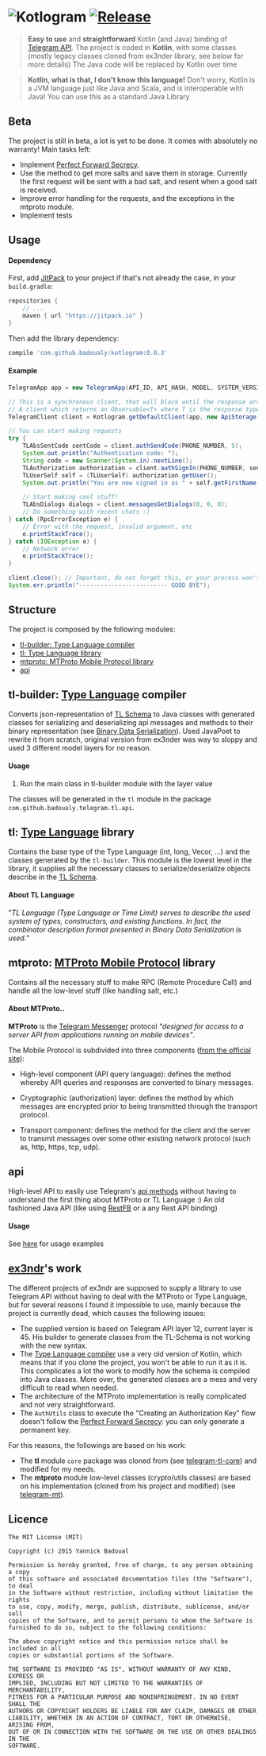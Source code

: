 ![Kotlogram](http://s28.postimg.org/u3sc3e24t/logo.png)
[![Release](https://img.shields.io/github/release/badoualy/kotlogram.svg?label=jitpack)](https://jitpack.io/#badoualy/kotlogram)
===========
> **Easy to use** and **straightforward** Kotlin (and Java) binding of [Telegram API](https://core.telegram.org/api).
> The project is coded in **Kotlin**, with some classes (mostly legacy classes cloned from ex3nder library, see below for more details)
> The Java code will be replaced by Kotlin over time

> **Kotlin, what is that, I don't know this language!** 
> Don't worry, Kotlin is a JVM language just like Java and Scala, and is interoperable with Java! You can use this as a standard Java Library

Beta
----------------
The project is still in beta, a lot is yet to be done. It comes with absolutely no warranty!
Main tasks left:
- Implement [Perfect Forward Secrecy](https://core.telegram.org/api/pfs).
- Use the method to get more salts and save them in storage. Currently the first request will be sent with a bad salt, and resent when a good salt is received.
- Improve error handling for the requests, and the exceptions in the mtproto module.
- Implement tests

Usage
----------------
#### Dependency

First, add [JitPack](https://jitpack.io/) to your project if that's not already the case, in your `build.gradle`:

```gradle
repositories {
    // ...
    maven { url "https://jitpack.io" }
}
```

Then add the library dependency:
```gradle
compile 'com.github.badoualy:kotlogram:0.0.3'
```


#### Example
```java
TelegramApp app = new TelegramApp(API_ID, API_HASH, MODEL, SYSTEM_VERSION, APP_VERSION, LANG_CODE);

// This is a synchronous client, that will block until the response arrive (or until timeout)
// A client which returns an Observable<T> where T is the response type will be available soon
TelegramClient client = Kotlogram.getDefaultClient(app, new ApiStorage());

// You can start making requests
try {
    TLAbsSentCode sentCode = client.authSendCode(PHONE_NUMBER, 5);
    System.out.println("Authentication code: ");
    String code = new Scanner(System.in).nextLine();
    TLAuthorization authorization = client.authSignIn(PHONE_NUMBER, sentCode.getPhoneCodeHash(), code);
    TLUserSelf self = (TLUserSelf) authorization.getUser();
    System.out.println("You are now signed in as " + self.getFirstName() + " " + self.getLastName());

    // Start making cool stuff!
    TLAbsDialogs dialogs = client.messagesGetDialogs(0, 0, 0);
    // Do something with recent chats :)
} catch (RpcErrorException e) {
    // Error with the request, invalid argument, etc
    e.printStackTrace();
} catch (IOException e) {
    // Network error
    e.printStackTrace();
}

client.close(); // Important, do not forget this, or your process won't finish
System.err.println("------------------------- GOOD BYE");
```


Structure
----------------
The project is composed by the following modules:
- [tl-builder: Type Language compiler](#tl-builder-type-language-compiler)
- [tl: Type Language library](#tl-type-language-library)
- [mtproto: MTProto Mobile Protocol library](#mtproto-mtproto-mobile-protocol-implementation)
- [api](#api)


tl-builder: [Type Language](http://core.telegram.org/mtproto/TL) compiler
----------------
Converts json-representation of [TL Schema](http://core.telegram.org/schema) to Java classes with generated classes for serializing and deserializing api messages and methods to their binary representation (see [Binary Data Serialization](https://core.telegram.org/mtproto/serialize)).
Used JavaPoet to rewrite it from scratch, original version from ex3nder was way to sloppy and used 3 different model layers for no reason.
#### Usage
1. Run the main class in tl-builder module with the layer value

The classes will be generated in the ```tl``` module in the package ```com.github.badoualy.telegram.tl.api```.


tl: [Type Language]() library
----------------
Contains the base type of the Type Language (int, long, Vecor, ...) and the classes generated by the ```tl-builder```. This module is the lowest level in the library, it supplies all the necessary classes to serialize/deserialize objects describe in the [TL Schema](https://core.telegram.org/schema).
#### About TL Language
"*TL Language (Type Language or Time Limit) serves to describe the used system of types, constructors, and existing functions. In fact, the combinator description format presented in Binary Data Serialization is used.*"


mtproto: [MTProto Mobile Protocol](https://core.telegram.org/mtproto) library
----------------
Contains all the necessary stuff to make RPC (Remote Procedure Call) and handle all the low-level stuff (like handling salt, etc.)
#### About MTProto..

**MTProto** is the [Telegram Messenger](http://www.telegram.org ) protocol 
_"designed for access to a server API from applications running on mobile devices"_.

The Mobile Protocol is subdivided into three components ([from the official site](https://core.telegram.org/mtproto#general-description)):

 - High-level component (API query language): defines the method whereby API 
 queries and responses are converted to binary messages.
 
 - Cryptographic (authorization) layer: defines the method by which messages 
 are encrypted prior to being transmitted through the transport protocol.      
 
 - Transport component: defines the method for the client and the server to transmit 
 messages over some other existing network protocol (such as, http, https, tcp, udp).


api
----------------
High-level API to easily use Telegram's [api methods](https://core.telegram.org/methods) without having to understand the first thing about MTProto or TL Language :)
An old fashioned Java API (like using [RestFB](https://github.com/restfb/restfb) or a any Rest API binding)

#### Usage
See [here](#Usage) for usage examples


[ex3ndr](https://github.com/ex3ndr)'s work
----------------
The different projects of ex3ndr are supposed to supply a library to use Telegram API without having to deal with the MTProto or Type Language, but for several reasons I found it impossible to use, mainly because the project is currently dead, which causes the following issues:
- The supplied version is based on Telegram API layer 12, current layer is 45. His builder to generate classes from the TL-Schema is not working with the new syntax.
- The [Type Language compiler](https://github.com/ex3ndr/telegram-tl) use a very old version of Kotlin, which means that if you clone the project, you won't be able to run it as it is. This complicates a lot the work to modify how the schema is compiled into Java classes.
More over, the generated classes are a mess and very difficult to read when needed.
- The architecture of the MTProto implementation is really complicated and not very straightforward.
- The ```AuthUtils``` class to execute the "Creating an Authorization Key" flow doesn't follow the [Perfect Forward Secrecy](https://core.telegram.org/api/pfs): you can only generate a permanent key.

For this reasons, the followings are based on his work:
- The **tl** module ```core``` package was cloned from (see [telegram-tl-core](https://github.com/ex3ndr/telegram-tl-core)) and modified for my needs.
- The **mtproto** module low-level classes (crypto/utils classes) are based on his implementation (cloned from his project and modified) (see [telegram-mt](https://github.com/ex3ndr/telegram-mt)).


Licence
----------------
```
The MIT License (MIT)

Copyright (c) 2015 Yannick Badoual

Permission is hereby granted, free of charge, to any person obtaining a copy
of this software and associated documentation files (the "Software"), to deal
in the Software without restriction, including without limitation the rights
to use, copy, modify, merge, publish, distribute, sublicense, and/or sell
copies of the Software, and to permit persons to whom the Software is
furnished to do so, subject to the following conditions:

The above copyright notice and this permission notice shall be included in all
copies or substantial portions of the Software.

THE SOFTWARE IS PROVIDED "AS IS", WITHOUT WARRANTY OF ANY KIND, EXPRESS OR
IMPLIED, INCLUDING BUT NOT LIMITED TO THE WARRANTIES OF MERCHANTABILITY,
FITNESS FOR A PARTICULAR PURPOSE AND NONINFRINGEMENT. IN NO EVENT SHALL THE
AUTHORS OR COPYRIGHT HOLDERS BE LIABLE FOR ANY CLAIM, DAMAGES OR OTHER
LIABILITY, WHETHER IN AN ACTION OF CONTRACT, TORT OR OTHERWISE, ARISING FROM,
OUT OF OR IN CONNECTION WITH THE SOFTWARE OR THE USE OR OTHER DEALINGS IN THE
SOFTWARE.
```
